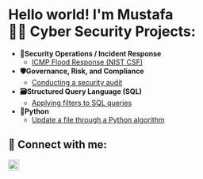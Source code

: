<h1>Hello world! I'm Mustafa <br/><a 

 <h2>👨‍💻 Cyber Security Projects:</h2>

- <b>🚨Security Operations / Incident Response</b>
  - [ICMP Flood Response (NIST CSF)](https://github.com/MustafaMapple/MustafaMapple/blob/main/Incident%20report%20analysis.pdf)
- <b>🛡Governance, Risk, and Compliance</b>
  - [Conducting a security audit](https://github.com/MustafaMapple/MustafaMapple/tree/main/Conducting%20a%20security%20audit)
- <b>🗃Structured Query Language (SQL)</b>
  - [Applying filters to SQL queries](https://github.com/MustafaMapple/MustafaMapple/blob/main/_Apply%20filters%20to%20SQL%20queries%20.pdf)
- <b>🐍Python</b>
  - [Update a file through a Python algorithm](https://github.com/MustafaMapple/MustafaMapple/blob/main/Algorithm%20for%20file%20updates%20in%20Python.pdf)



<h2> 🤳 Connect with me:</h2>

[<img align="left" alt="JoshMadakor | LinkedIn" width="22px" src="https://cdn.jsdelivr.net/npm/simple-icons@v3/icons/linkedin.svg" />][linkedin]


[linkedin]: https://www.linkedin.com/in/mustafaman/

<!--
**joshmadakor1/joshmadakor1** is a ✨ _special_ ✨ repository because its `README.md` (this file) appears on your GitHub profile.

Here are some ideas to get you started:

- 🔭 I’m currently working on ...
- 🌱 I’m currently learning ...
- 👯 I’m looking to collaborate on ...
- 🤔 I’m looking for help with ...
- 💬 Ask me about ...
- 📫 How to reach me: ...
- 😄 Pronouns: ...
- ⚡ Fun fact: ...
-->
